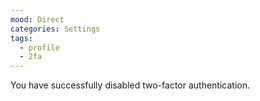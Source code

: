 ```yaml
---
mood: Direct
categories: Settings
tags:
  - profile
  - 2fa
---
```

You have successfully disabled two-factor authentication.